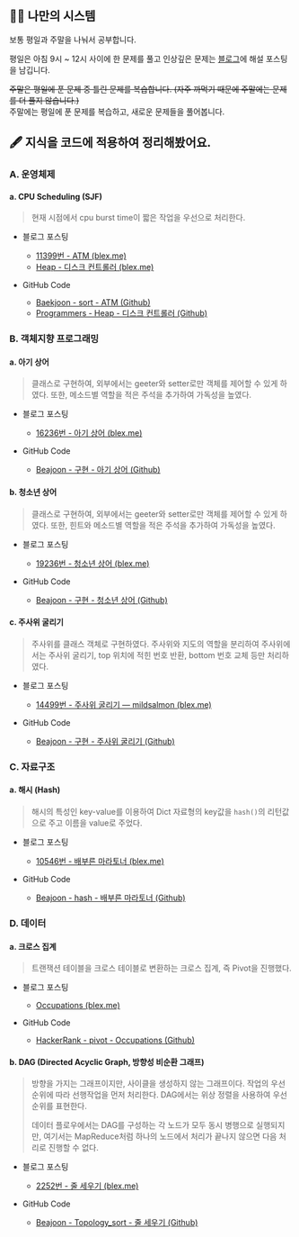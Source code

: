 ## 🏋️‍♂️ 나만의 시스템

보통 평일과 주말을 나눠서 공부합니다.

평일은 아침 9시 ~ 12시 사이에 한 문제를 풀고 인상깊은 문제는 [블로그](https://blex.me/@mildsalmon/%EC%95%8C%EA%B3%A0%EB%A6%AC%EC%A6%98-%EC%9E%90%EB%A3%8C%EA%B5%AC%EC%A1%B0%EC%97%90-%EB%8C%80%ED%95%B4-%EA%B3%B5%EB%B6%80%ED%95%B4%EB%B3%B4%EC%9E%90)에 해설 포스팅을 남깁니다.

~~주말은 평일에 푼 문제 중 틀린 문제를 복습합니다. (자주 까먹기 때문에 주말에는 문제를 더 풀지 않습니다.)~~  
주말에는 평일에 푼 문제를 복습하고, 새로운 문제들을 풀어봅니다.


## 🖋 지식을 코드에 적용하여 정리해봤어요.

### A. 운영체제

#### a. CPU Scheduling (SJF)

> 현재 시점에서 cpu burst time이 짧은 작업을 우선으로 처리한다.

- 블로그 포스팅

    - [11399번 - ATM (blex.me)](https://blex.me/@mildsalmon/11399%EB%B2%88-atm)
    - [Heap - 디스크 컨트롤러 (blex.me)](https://blex.me/@mildsalmon/heap-%EB%94%94%EC%8A%A4%ED%81%AC-%EC%BB%A8%ED%8A%B8%EB%A1%A4%EB%9F%AC)

- GitHub Code

    - [Baekjoon - sort - ATM (Github)](https://github.com/mildsalmon/CodingTest-Study/commit/ad8ea9e4cfbecaff44884b85da72221c2acd7b90#diff-f70a24eb102c486bd68b329c4fc0d9c6cdf9e712426fceb10d80ad792c45a0d6)
    - [Programmers - Heap - 디스크 컨트롤러 (Github)](https://github.com/mildsalmon/CodingTest-Study/commits/master/1_PS/3_programmers/Level%203/Heap/%EB%94%94%EC%8A%A4%ED%81%AC%20%EC%BB%A8%ED%8A%B8%EB%A1%A4%EB%9F%AC.py)

### B. 객체지향 프로그래밍

#### a. 아기 상어

> 클래스로 구현하여, 외부에서는 geeter와 setter로만 객체를 제어할 수 있게 하였다. 또한, 메소드별 역할을 적은 주석을 추가하여 가독성을 높였다.

- 블로그 포스팅

    - [16236번 - 아기 상어 (blex.me)](https://blex.me/@mildsalmon/chap-19-%EC%82%BC%EC%84%B1%EC%A0%84%EC%9E%90-%EA%B8%B0%EC%B6%9C%EB%AC%B8%EC%A0%9C-q46-%EC%95%84%EA%B8%B0-%EC%83%81%EC%96%B4)

- GitHub Code

    - [Beajoon - 구현 - 아기 상어 (Github)](https://github.com/mildsalmon/CodingTest-Study/commits/master/1.%20PS/1.%20%EC%9D%B4%EA%B2%83%EC%9D%B4%20%EC%BD%94%EB%94%A9%20%ED%85%8C%EC%8A%A4%ED%8A%B8%EB%8B%A4%20with%20%ED%8C%8C%EC%9D%B4%EC%8D%AC/Ch19/Q46_%EC%95%84%EA%B8%B0%20%EC%83%81%EC%96%B4.py)

#### b. 청소년 상어

> 클래스로 구현하여, 외부에서는 geeter와 setter로만 객체를 제어할 수 있게 하였다. 또한, 힌트와 메소드별 역할을 적은 주석을 추가하여 가독성을 높였다.

- 블로그 포스팅

    - [19236번 - 청소년 상어 (blex.me)](https://blex.me/@mildsalmon/chap-19-%EC%82%BC%EC%84%B1%EC%A0%84%EC%9E%90-%EA%B8%B0%EC%B6%9C%EB%AC%B8%EC%A0%9C-q47-%EC%B2%AD%EC%86%8C%EB%85%84-%EC%83%81%EC%96%B4)

- GitHub Code

    - [Beajoon - 구현 - 청소년 상어 (Github)](https://github.com/mildsalmon/CodingTest-Study/commits/master/1.%20PS/1.%20%EC%9D%B4%EA%B2%83%EC%9D%B4%20%EC%BD%94%EB%94%A9%20%ED%85%8C%EC%8A%A4%ED%8A%B8%EB%8B%A4%20with%20%ED%8C%8C%EC%9D%B4%EC%8D%AC/Ch19/Q47_%EC%B2%AD%EC%86%8C%EB%85%84%20%EC%83%81%EC%96%B4.py)

#### c. 주사위 굴리기

> 주사위를 클래스 객체로 구현하였다. 주사위와 지도의 역할을 분리하여 주사위에서는 주사위 굴리기, top 위치에 적힌 번호 반환, bottom 번호 교체 등만 처리하였다.

- 블로그 포스팅

    - [14499번 - 주사위 굴리기 — mildsalmon (blex.me)](https://blex.me/@mildsalmon/14499%EB%B2%88-%EC%A3%BC%EC%82%AC%EC%9C%84-%EA%B5%B4%EB%A6%AC%EA%B8%B0)

- GitHub Code

    - [Beajoon - 구현 - 주사위 굴리기 (Github)](https://github.com/mildsalmon/CodingTest-Study/blob/8474c57418265e1bda3a7234658250b3b4eb53c4/1_PS/2_baekjoon_online_judge/3_Gold/4/14499.py)

### C. 자료구조

#### a. 해시 (Hash)

> 해시의 특성인 key-value를 이용하여 Dict 자료형의 key값을 `hash()`의 리턴값으로 주고 이름을 value로 주었다.

- 블로그 포스팅

    - [10546번 - 배부른 마라토너 (blex.me)](https://blex.me/@mildsalmon/10546%EB%B2%88-%EB%B0%B0%EB%B6%80%EB%A5%B8-%EB%A7%88%EB%9D%BC%ED%86%A0%EB%84%88)

- GitHub Code

    - [Beajoon - hash - 배부른 마라토너 (Github)](https://github.com/mildsalmon/CodingTest-Study/commits/master/1.%20PS/2.%20%EB%B0%B1%EC%A4%80/2.%20%EC%8B%A4%EB%B2%84/4/10546.py)

### D. 데이터

#### a. 크로스 집계

> 트랜잭션 테이블을 크로스 테이블로 변환하는 크로스 집계, 즉 Pivot을 진행했다.

- 블로그 포스팅

    - [Occupations (blex.me)](https://blex.me/@mildsalmon/occupations)

- GitHub Code

    - [HackerRank - pivot - Occupations (Github)](https://github.com/mildsalmon/CodingTest-Study/commits/master/2.%20SQL/2.%20HackerRank/2.%20Medium/Occupations.sql)

#### b. DAG (Directed Acyclic Graph, 방향성 비순환 그래프)

> 방향을 가지는 그래프이지만, 사이클을 생성하지 않는 그래프이다. 작업의 우선순위에 따라 선행작업을 먼저 처리한다. DAG에서는 위상 정렬을 사용하여 우선순위를 표현한다. 
> 
> 데이터 플로우에서는 DAG를 구성하는 각 노드가 모두 동시 병행으로 실행되지만, 여기서는 MapReduce처럼 하나의 노드에서 처리가 끝나지 않으면 다음 처리로 진행할 수 없다.

- 블로그 포스팅

    - [2252번 - 줄 세우기 (blex.me)](https://blex.me/@mildsalmon/2252%EB%B2%88-%EC%A4%84-%EC%84%B8%EC%9A%B0%EA%B8%B0)

- GitHub Code

    - [Beajoon - Topology_sort - 줄 세우기 (Github)](https://github.com/mildsalmon/CodingTest-Study/commits/master/1_PS/2_baekjoon_online_judge/3_Gold/3/2252.py)

